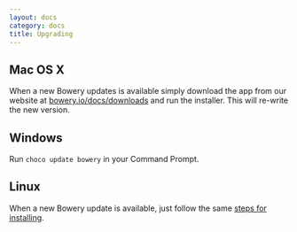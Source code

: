 ```yaml
---
layout: docs
category: docs
title: Upgrading
---
```


## Mac OS X

When a new Bowery updates is available simply download the app from our website at [bowery.io/docs/downloads](/docs/downloads) and run the installer. This will re-write the new version. 

## Windows 

Run `choco update bowery` in your Command Prompt.

## Linux 
When a new Bowery update is available, just follow the same [steps for installing](/docs/downloads).
